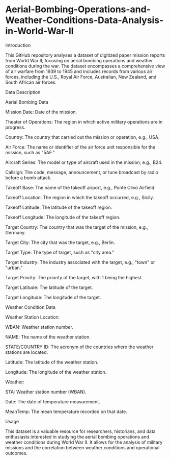 # Aerial-Bombing-Operations-and-Weather-Conditions-Data-Analysis-in-World-War-II

Introduction

This GitHub repository analyses a dataset of digitized paper mission reports from World War II, focusing on aerial bombing operations and weather conditions during the war. The dataset encompasses a comprehensive view of air warfare from 1939 to 1945 and includes records from various air forces, including the U.S., Royal Air Force, Australian, New Zealand, and South African air forces. 

Data Description

Aerial Bombing Data

Mission Date: Date of the mission.

Theater of Operations: The region in which active military operations are in progress.

Country: The country that carried out the mission or operation, e.g., USA.

Air Force: The name or identifier of the air force unit responsible for the mission, such as "5AF."

Aircraft Series: The model or type of aircraft used in the mission, e.g., B24.

Callsign: The code, message, announcement, or tune broadcast by radio before a bomb attack.

Takeoff Base: The name of the takeoff airport, e.g., Ponte Olivo Airfield.

Takeoff Location: The region in which the takeoff occurred, e.g., Sicily.

Takeoff Latitude: The latitude of the takeoff region.

Takeoff Longitude: The longitude of the takeoff region.

Target Country: The country that was the target of the mission, e.g., Germany.

Target City: The city that was the target, e.g., Berlin.

Target Type: The type of target, such as "city area."

Target Industry: The industry associated with the target, e.g., "town" or "urban."

Target Priority: The priority of the target, with 1 being the highest.

Target Latitude: The latitude of the target.

Target Longitude: The longitude of the target.

Weather Condition Data

Weather Station Location:

WBAN: Weather station number.

NAME: The name of the weather station.

STATE/COUNTRY ID: The acronym of the countries where the weather stations are located.

Latitude: The latitude of the weather station.

Longitude: The longitude of the weather station.

Weather:

STA: Weather station number (WBAN).

Date: The date of temperature measurement.

MeanTemp: The mean temperature recorded on that date.

Usage

This dataset is a valuable resource for researchers, historians, and data enthusiasts interested in studying the aerial bombing operations and weather conditions during World War II. It allows for the analysis of military missions and the correlation between weather conditions and operational outcomes.
